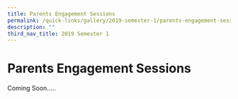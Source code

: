 ```yaml
---
title: Parents Engagement Sessions
permalink: /quick-links/gallery/2019-semester-1/parents-engagement-sessions
description: ""
third_nav_title: 2019 Semester 1
---
```

# **Parents Engagement Sessions**

Coming Soon.....